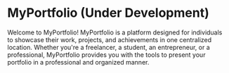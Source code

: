 # MyPortfolio (Under Development)

Welcome to MyPortfolio! MyPortfolio is a platform designed for individuals to showcase their work, projects, and achievements in one centralized location. Whether you're a freelancer, a student, an entrepreneur, or a professional, MyPortfolio provides you with the tools to present your portfolio in a professional and organized manner.


